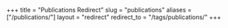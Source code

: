 +++
title = "Publications Redirect"
slug = "publications"
aliases = ["/publications/"]
layout = "redirect"
redirect_to = "/tags/publications/"
+++
